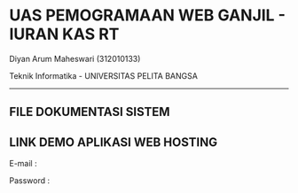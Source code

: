 # UAS PEMOGRAMAAN WEB GANJIL - IURAN KAS RT

Diyan Arum Maheswari  (312010133)

Teknik Informatika - UNIVERSITAS PELITA BANGSA
______________________________________________

## FILE DOKUMENTASI SISTEM



## LINK DEMO APLIKASI  WEB HOSTING

E-mail   : 

Password :

